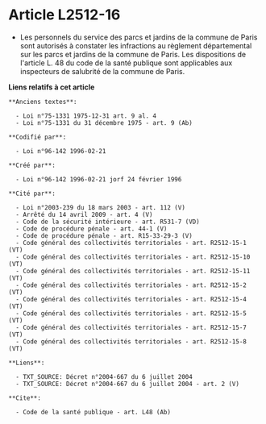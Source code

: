 # Article L2512-16

- Les personnels du service des parcs et jardins de la commune de Paris sont autorisés à constater les infractions au
règlement départemental sur les parcs et jardins de la commune de Paris. Les dispositions de l'article L. 48 du code de la
santé publique sont applicables aux inspecteurs de salubrité de la commune de Paris.

**Liens relatifs à cet article**

	**Anciens textes**:

	  - Loi n°75-1331 1975-12-31 art. 9 al. 4
	  - Loi n°75-1331 du 31 décembre 1975 - art. 9 (Ab)

	**Codifié par**:

	  - Loi n°96-142 1996-02-21

	**Créé par**:

	  - Loi n°96-142 1996-02-21 jorf 24 février 1996

	**Cité par**:

	  - Loi n°2003-239 du 18 mars 2003 - art. 112 (V)
	  - Arrêté du 14 avril 2009 - art. 4 (V)
	  - Code de la sécurité intérieure - art. R531-7 (VD)
	  - Code de procédure pénale - art. 44-1 (V)
	  - Code de procédure pénale - art. R15-33-29-3 (V)
	  - Code général des collectivités territoriales - art. R2512-15-1 (VT)
	  - Code général des collectivités territoriales - art. R2512-15-10 (VT)
	  - Code général des collectivités territoriales - art. R2512-15-11 (VT)
	  - Code général des collectivités territoriales - art. R2512-15-2 (VT)
	  - Code général des collectivités territoriales - art. R2512-15-4 (VT)
	  - Code général des collectivités territoriales - art. R2512-15-5 (VT)
	  - Code général des collectivités territoriales - art. R2512-15-7 (VT)
	  - Code général des collectivités territoriales - art. R2512-15-8 (VT)

	**Liens**:

	  - TXT_SOURCE: Décret n°2004-667 du 6 juillet 2004
	  - TXT_SOURCE: Décret n°2004-667 du 6 juillet 2004 - art. 2 (V)

	**Cite**:

	  - Code de la santé publique - art. L48 (Ab)
